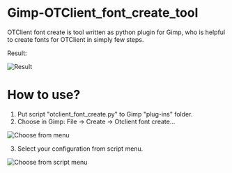 # Gimp-OTClient_font_create_tool

OTClient font create is tool written as python plugin for Gimp, who is helpful to create fonts for OTClient in simply few steps.

Result:

![Result](https://dl.getdropbox.com/s/j4s7svhmi0i37jw/OTC_FC_Result.png)

# How to use?
1) Put script "otclient_font_create.py" to Gimp "plug-ins" folder.
2) Choose in Gimp: File -> Create -> Otclient font create...

![Choose from menu](https://dl.getdropbox.com/s/jyxags3pi03lnpj/OTC_FC_Select_Choose.png)

3) Select your configuration from script menu.

![Choose from script menu](https://dl.getdropbox.com/s/x4pwm2h10flgtzj/OTC_FC_Option_Menu_2.png)
